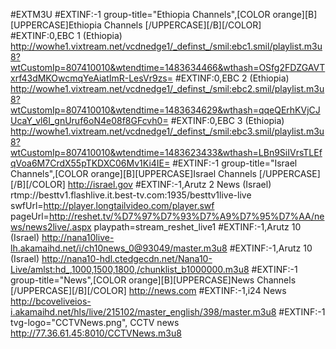 #EXTM3U 
#EXTINF:-1 group-title="Ethiopia Channels",[COLOR orange][B][UPPERCASE]Ethiopia Channels [/UPPERCASE][/B][/COLOR]
#EXTINF:0,EBC 1 (Ethiopia)
http://wowhe1.vixtream.net/vcdnedge1/_definst_/smil:ebc1.smil/playlist.m3u8?wtCustomIp=807410010&wtendtime=1483634466&wthash=OSfg2FDZGAVTxrf43dMKOwcmqYeAiatImR-LesVr9zs=
#EXTINF:0,EBC 2 (Ethiopia)
http://wowhe1.vixtream.net/vcdnedge1/_definst_/smil:ebc2.smil/playlist.m3u8?wtCustomIp=807410010&wtendtime=1483634629&wthash=qqeQErhKVjCJUcaY_vl6I_gnUruf6oN4e08f8GFcvh0=
#EXTINF:0,EBC 3 (Ethiopia)
http://wowhe1.vixtream.net/vcdnedge1/_definst_/smil:ebc3.smil/playlist.m3u8?wtCustomIp=807410010&wtendtime=1483623433&wthash=LBn9SiIVrsTLEfqVoa6M7CrdX55pTKDXC06Mv1Ki4IE=
#EXTINF:-1 group-title="Israel Channels",[COLOR orange][B][UPPERCASE]Israel Channels [/UPPERCASE][/B][/COLOR]
http://israel.gov
#EXTINF:-1,Arutz 2 News (Israel)
rtmp://besttv1.flashlive.it.best-tv.com:1935/besttv1live-live swfUrl=http://player.longtailvideo.com/player.swf pageUrl=http://reshet.tv/%D7%97%D7%93%D7%A9%D7%95%D7%AA/news/news2live/.aspx playpath=stream_reshet_live1
#EXTINF:-1,Arutz 10 (Israel)
http://nana10live-lh.akamaihd.net/i/ch10news_0@93049/master.m3u8
#EXTINF:-1,Arutz 10 (Israel)
http://nana10-hdl.ctedgecdn.net/Nana10-Live/amlst:hd_,1000,1500,1800,/chunklist_b1000000.m3u8
#EXTINF:-1 group-title="News",[COLOR orange][B][UPPERCASE]News Channels [/UPPERCASE][/B][/COLOR]
http://news.com
#EXTINF:-1,i24 News
http://bcoveliveios-i.akamaihd.net/hls/live/215102/master_english/398/master.m3u8
#EXTINF:-1 tvg-logo="CCTVNews.png", CCTV news
http://77.36.61.45:8010/CCTVNews.m3u8
